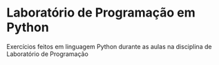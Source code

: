# Laboratório de Programação em Python
Exercícios feitos em linguagem Python durante as aulas na disciplina de Laboratório de Programação
